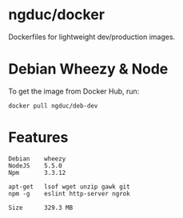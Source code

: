 # ngduc/docker
Dockerfiles for lightweight dev/production images.

# Debian Wheezy & Node
To get the image from Docker Hub, run:
```
docker pull ngduc/deb-dev
```

# Features
```
Debian    wheezy
NodeJS    5.5.0
Npm       3.3.12

apt-get   lsof wget unzip gawk git
npm -g    eslint http-server ngrok

Size      329.3 MB
```